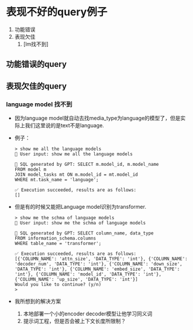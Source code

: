 # 表现不好的query例子

1. 功能错误
2. 表现欠佳
   1. [lm找不到]


## 功能错误的query

## 表现欠佳的query

### language model 找不到

- 因为language model就自动去找media_type为language的模型了，但是实际上我们这里说的是text不是language.
- 例子：

    ```
    > show me all the language models
    🎯 User input: show me all the language models

    🧠 SQL generated by GPT: SELECT m.model_id, m.model_name
    FROM model m
    JOIN model_tasks mt ON m.model_id = mt.model_id
    WHERE mt.task_name = 'language';

    ✅ Execution succeeded, results are as follows:
    []
    ```

- 但是有的时候又能把Language model识别为transformer.

    ```
    > show me the schma of language models
    🎯 User input: show me the schma of language models

    🧠 SQL generated by GPT: SELECT column_name, data_type 
    FROM information_schema.columns 
    WHERE table_name = 'transformer';

    ✅ Execution succeeded, results are as follows:
    [{'COLUMN_NAME': 'attn_size', 'DATA_TYPE': 'int'}, {'COLUMN_NAME': 'decoder_num', 'DATA_TYPE': 'int'}, {'COLUMN_NAME': 'down_size', 'DATA_TYPE': 'int'}, {'COLUMN_NAME': 'embed_size', 'DATA_TYPE': 'int'}, {'COLUMN_NAME': 'model_id', 'DATA_TYPE': 'int'}, {'COLUMN_NAME': 'up_size', 'DATA_TYPE': 'int'}]
    Would you like to continue? (y/n)
    >    
    ```

- 我所想到的解决方案
    
    1. 本地部署一个小的encoder decoder模型让他学习同义词
    2. 提示词工程，但是否会被上下文长度所限制？
